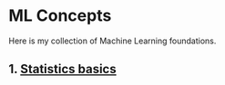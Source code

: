 # ML Concepts
Here is my collection of Machine Learning foundations.
## 1. [Statistics basics](https://github.com/yxuil/MLconcepts/blob/main/stats/README.md)
